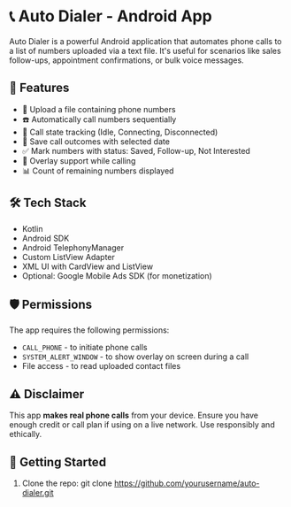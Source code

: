 # 📞 Auto Dialer - Android App

Auto Dialer is a powerful Android application that automates phone calls to a list of numbers uploaded via a text file. It's useful for scenarios like sales follow-ups, appointment confirmations, or bulk voice messages.

## 📲 Features

- 📁 Upload a file containing phone numbers
- ☎️ Automatically call numbers sequentially
- 🔴 Call state tracking (Idle, Connecting, Disconnected)
- 📅 Save call outcomes with selected date
- ✅ Mark numbers with status: Saved, Follow-up, Not Interested
- 🧾 Overlay support while calling
- 📊 Count of remaining numbers displayed

## 🛠️ Tech Stack

- Kotlin
- Android SDK
- Android TelephonyManager
- Custom ListView Adapter
- XML UI with CardView and ListView
- Optional: Google Mobile Ads SDK (for monetization)

## 🛡 Permissions

The app requires the following permissions:
- `CALL_PHONE` - to initiate phone calls
- `SYSTEM_ALERT_WINDOW` - to show overlay on screen during a call
- File access - to read uploaded contact files

## ⚠ Disclaimer

This app **makes real phone calls** from your device. Ensure you have enough credit or call plan if using on a live network. Use responsibly and ethically.



## 🚀 Getting Started

1. Clone the repo:
git clone https://github.com/yourusername/auto-dialer.git

